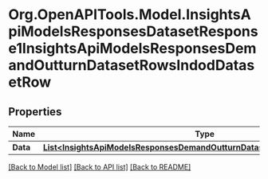# Org.OpenAPITools.Model.InsightsApiModelsResponsesDatasetResponse1InsightsApiModelsResponsesDemandOutturnDatasetRowsIndodDatasetRow

## Properties

Name | Type | Description | Notes
------------ | ------------- | ------------- | -------------
**Data** | [**List&lt;InsightsApiModelsResponsesDemandOutturnDatasetRowsIndodDatasetRow&gt;**](InsightsApiModelsResponsesDemandOutturnDatasetRowsIndodDatasetRow.md) |  | [optional] 

[[Back to Model list]](../README.md#documentation-for-models) [[Back to API list]](../README.md#documentation-for-api-endpoints) [[Back to README]](../README.md)

